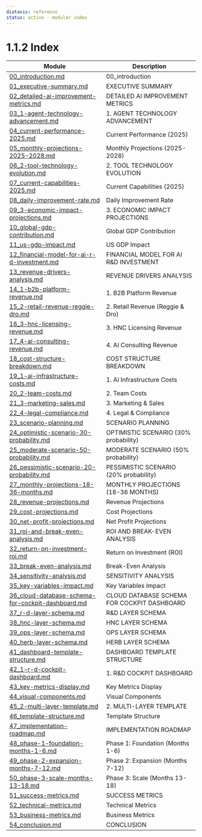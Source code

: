 ```yaml
---
diataxis: reference
status: active - modular index
---
```


# 1.1.2 Index

| Module | Description |
|--------|-------------|
| [00_introduction.md](00_introduction.md) | 00_introduction |
| [01_executive-summary.md](01_executive-summary.md) | EXECUTIVE SUMMARY |
| [02_detailed-ai-improvement-metrics.md](02_detailed-ai-improvement-metrics.md) | DETAILED AI IMPROVEMENT METRICS |
| [03_1-agent-technology-advancement.md](03_1-agent-technology-advancement.md) | 1. AGENT TECHNOLOGY ADVANCEMENT |
| [04_current-performance-2025.md](04_current-performance-2025.md) | Current Performance (2025) |
| [05_monthly-projections-2025-2028.md](05_monthly-projections-2025-2028.md) | Monthly Projections (2025-2028) |
| [06_2-tool-technology-evolution.md](06_2-tool-technology-evolution.md) | 2. TOOL TECHNOLOGY EVOLUTION |
| [07_current-capabilities-2025.md](07_current-capabilities-2025.md) | Current Capabilities (2025) |
| [08_daily-improvement-rate.md](08_daily-improvement-rate.md) | Daily Improvement Rate |
| [09_3-economic-impact-projections.md](09_3-economic-impact-projections.md) | 3. ECONOMIC IMPACT PROJECTIONS |
| [10_global-gdp-contribution.md](10_global-gdp-contribution.md) | Global GDP Contribution |
| [11_us-gdp-impact.md](11_us-gdp-impact.md) | US GDP Impact |
| [12_financial-model-for-ai-r-d-investment.md](12_financial-model-for-ai-r-d-investment.md) | FINANCIAL MODEL FOR AI R&D INVESTMENT |
| [13_revenue-drivers-analysis.md](13_revenue-drivers-analysis.md) | REVENUE DRIVERS ANALYSIS |
| [14_1-b2b-platform-revenue.md](14_1-b2b-platform-revenue.md) | 1. B2B Platform Revenue |
| [15_2-retail-revenue-reggie-dro.md](15_2-retail-revenue-reggie-dro.md) | 2. Retail Revenue (Reggie & Dro) |
| [16_3-hnc-licensing-revenue.md](16_3-hnc-licensing-revenue.md) | 3. HNC Licensing Revenue |
| [17_4-ai-consulting-revenue.md](17_4-ai-consulting-revenue.md) | 4. AI Consulting Revenue |
| [18_cost-structure-breakdown.md](18_cost-structure-breakdown.md) | COST STRUCTURE BREAKDOWN |
| [19_1-ai-infrastructure-costs.md](19_1-ai-infrastructure-costs.md) | 1. AI Infrastructure Costs |
| [20_2-team-costs.md](20_2-team-costs.md) | 2. Team Costs |
| [21_3-marketing-sales.md](21_3-marketing-sales.md) | 3. Marketing & Sales |
| [22_4-legal-compliance.md](22_4-legal-compliance.md) | 4. Legal & Compliance |
| [23_scenario-planning.md](23_scenario-planning.md) | SCENARIO PLANNING |
| [24_optimistic-scenario-30-probability.md](24_optimistic-scenario-30-probability.md) | OPTIMISTIC SCENARIO (30% probability) |
| [25_moderate-scenario-50-probability.md](25_moderate-scenario-50-probability.md) | MODERATE SCENARIO (50% probability) |
| [26_pessimistic-scenario-20-probability.md](26_pessimistic-scenario-20-probability.md) | PESSIMISTIC SCENARIO (20% probability) |
| [27_monthly-projections-18-36-months.md](27_monthly-projections-18-36-months.md) | MONTHLY PROJECTIONS (18-36 MONTHS) |
| [28_revenue-projections.md](28_revenue-projections.md) | Revenue Projections |
| [29_cost-projections.md](29_cost-projections.md) | Cost Projections |
| [30_net-profit-projections.md](30_net-profit-projections.md) | Net Profit Projections |
| [31_roi-and-break-even-analysis.md](31_roi-and-break-even-analysis.md) | ROI AND BREAK-EVEN ANALYSIS |
| [32_return-on-investment-roi.md](32_return-on-investment-roi.md) | Return on Investment (ROI) |
| [33_break-even-analysis.md](33_break-even-analysis.md) | Break-Even Analysis |
| [34_sensitivity-analysis.md](34_sensitivity-analysis.md) | SENSITIVITY ANALYSIS |
| [35_key-variables-impact.md](35_key-variables-impact.md) | Key Variables Impact |
| [36_cloud-database-schema-for-cockpit-dashboard.md](36_cloud-database-schema-for-cockpit-dashboard.md) | CLOUD DATABASE SCHEMA FOR COCKPIT DASHBOARD |
| [37_r-d-layer-schema.md](37_r-d-layer-schema.md) | R&D LAYER SCHEMA |
| [38_hnc-layer-schema.md](38_hnc-layer-schema.md) | HNC LAYER SCHEMA |
| [39_ops-layer-schema.md](39_ops-layer-schema.md) | OPS LAYER SCHEMA |
| [40_herb-layer-schema.md](40_herb-layer-schema.md) | HERB LAYER SCHEMA |
| [41_dashboard-template-structure.md](41_dashboard-template-structure.md) | DASHBOARD TEMPLATE STRUCTURE |
| [42_1-r-d-cockpit-dashboard.md](42_1-r-d-cockpit-dashboard.md) | 1. R&D COCKPIT DASHBOARD |
| [43_key-metrics-display.md](43_key-metrics-display.md) | Key Metrics Display |
| [44_visual-components.md](44_visual-components.md) | Visual Components |
| [45_2-multi-layer-template.md](45_2-multi-layer-template.md) | 2. MULTI-LAYER TEMPLATE |
| [46_template-structure.md](46_template-structure.md) | Template Structure |
| [47_implementation-roadmap.md](47_implementation-roadmap.md) | IMPLEMENTATION ROADMAP |
| [48_phase-1-foundation-months-1-6.md](48_phase-1-foundation-months-1-6.md) | Phase 1: Foundation (Months 1-6) |
| [49_phase-2-expansion-months-7-12.md](49_phase-2-expansion-months-7-12.md) | Phase 2: Expansion (Months 7-12) |
| [50_phase-3-scale-months-13-18.md](50_phase-3-scale-months-13-18.md) | Phase 3: Scale (Months 13-18) |
| [51_success-metrics.md](51_success-metrics.md) | SUCCESS METRICS |
| [52_technical-metrics.md](52_technical-metrics.md) | Technical Metrics |
| [53_business-metrics.md](53_business-metrics.md) | Business Metrics |
| [54_conclusion.md](54_conclusion.md) | CONCLUSION |

